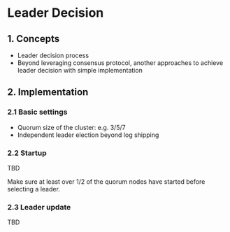 # Leader Decision

## 1. Concepts

* Leader decision process
* Beyond leveraging consensus protocol, another approaches to achieve leader decision with simple implementation

## 2. Implementation

### 2.1 Basic settings

* Quorum size of the cluster: e.g. 3/5/7
* Independent leader election beyond log shipping

### 2.2 Startup

TBD

Make sure at least over 1/2 of the quorum nodes have started before selecting a leader.

### 2.3 Leader update

TBD

